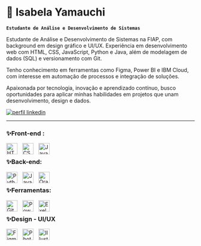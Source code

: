# 🌺 Isabela Yamauchi 

**`Estudante de Análise e Desenvolvimento de Sistemas`**

Estudante de Análise e Desenvolvimento de Sistemas na FIAP, com background em design gráfico e UI/UX. Experiência em desenvolvimento web com HTML, CSS, JavaScript, Python e Java, além de modelagem de dados (SQL) e versionamento com Git.

Tenho conhecimento em ferramentas como Figma, Power BI e IBM Cloud, com interesse em automação de processos e integração de soluções.

Apaixonada por tecnologia, inovação e aprendizado contínuo, busco oportunidades para aplicar minhas habilidades em projetos que unam desenvolvimento, design e dados.


<p align="left">
    <a href="https://www.linkedin.com/in/isabelayamauchi/">
        <img 
            alt="perfil linkedin" 
            title="Linkedin" 
            src="https://img.shields.io/badge/Linkedin-08403F"
        />
    </a>
</p>

---

### ✨Front-end : 

<img 
    align="left" 
    alt="HTML"
    title="HTML" 
    width="30px" 
    style="padding-right: 10px;" 
    src="https://cdn.jsdelivr.net/gh/devicons/devicon@latest/icons/html5/html5-original.svg" 
/>
<img 
    align="left" 
    alt="CSS" 
    title="CSS"
    width="30px" 
    style="padding-right: 10px;" 
    src="https://cdn.jsdelivr.net/gh/devicons/devicon@latest/icons/css3/css3-original.svg" 
/>

<img 
    align="left" 
    alt="JavaScript" 
    title="JavaScript"
    width="30px" 
    style="padding-right: 10px;"
    src="https://cdn.jsdelivr.net/gh/devicons/devicon@latest/icons/javascript/javascript-original.svg"
/>

</br>

### ✨Back-end:

<img 
    align="left" 
    alt="Python" 
    title="Python"
    width="30px" 
    style="padding-right: 10px;" 
    src="https://cdn.jsdelivr.net/gh/devicons/devicon@latest/icons/python/python-original.svg" 
/>
<img 
    align="left" 
    alt="Java" 
    title="Java"
    width="30px" 
    style="padding-right: 10px;" 
    src="https://cdn.jsdelivr.net/gh/devicons/devicon@latest/icons/java/java-original.svg"         
/>



<img 
    align="left" 
    alt="Oracle SQL developer" 
    title="Oracle SQL developer"
    width="30px" 
    style="padding-right: 10px;"
    src="https://cdn.jsdelivr.net/gh/devicons/devicon@latest/icons/sqldeveloper/sqldeveloper-plain.svg" 
/>

</br>

### ✨Ferramentas:

<img 
    align="left" 
    alt="Git" 
    title="Git"
    width="30px" 
    style="padding-right: 10px;" 
    src="https://cdn.jsdelivr.net/gh/devicons/devicon@latest/icons/git/git-original.svg" 
/>

<img 
    align="left" 
    alt="PowerBi" 
    title="PowerBi"
    width="30px" 
    style="padding-right: 10px;" 
    src="https://img.icons8.com/color/48/power-bi-2021.png" alt="power-bi-2021" 
/>
<img 
    align="left" 
    alt="Exel" 
    title="Exel"
    width="30px" 
    style="padding-right: 10px;" 
    src="https://img.icons8.com/color/48/microsoft-excel-2019--v1.png" 
/>          
                         
</br>

### ✨Design - UI/UX

<img 
    align="left" 
    alt="Figma" 
    title="Figma"
    width="30px" 
    style="padding-right: 10px;"
    src="https://cdn.jsdelivr.net/gh/devicons/devicon@latest/icons/figma/figma-original.svg" 
/>
<img 
    align="left" 
    alt="Photoshop"
    title="Photoshop"
    width="30px" 
    style="padding-right: 10px;"
    src="https://img.icons8.com/color/48/adobe-photoshop--v1.png"  
/>

<img 
    align="left" 
    alt="Illustrator" 
    title="Illustrator"
    width="30px" 
    style="padding-right: 10px;"
    src="https://img.icons8.com/color/48/adobe-illustrator--v1.png" 
 /> 

<br/>
<br/>

